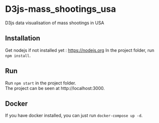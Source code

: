 # D3js-mass_shootings_usa
D3js data visualisation of mass shootings in USA

## Installation
Get nodejs if not installed yet : https://nodejs.org
In the project folder, run `npm install`.

## Run
Run `npm start` in the project folder.  
The project can be seen at http://localhost:3000.

## Docker
If you have docker installed, you can just run `docker-compose up -d`.
